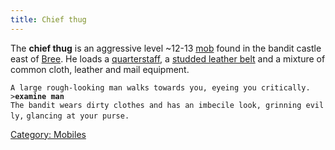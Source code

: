 ```yaml
---
title: Chief thug
---
```


The **chief thug** is an aggressive level ~12-13 [mob](mob "wikilink")
found in the bandit castle east of [Bree](Bree "wikilink"). He loads a
[quarterstaff](quarterstaff "wikilink"), a [studded leather
belt](studded_leather_belt "wikilink") and a mixture of common cloth,
leather and mail equipment.

`A large rough-looking man walks towards you, eyeing you critically.`
`>`**`examine man`**
`The bandit wears dirty clothes and has an imbecile look, grinning evilly,`
`glancing at your purse.`

[Category: Mobiles](Category:_Mobiles "wikilink")